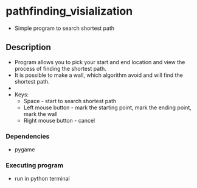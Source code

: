 # pathfinding_visialization


* Simple program to search shortest path

## Description

* Program allows you to pick your start and end location and view the process of finding the shortest path. 
* It is possible to make a wall, which algorithm avoid and will find the shortest path.
* 
* Keys:
  * Space - start to search shortest path
  * Left mouse button - mark the starting point, mark the ending point, mark the wall
  * Right mouse button - cancel
 

### Dependencies
* pygame

### Executing program
* run in python terminal
